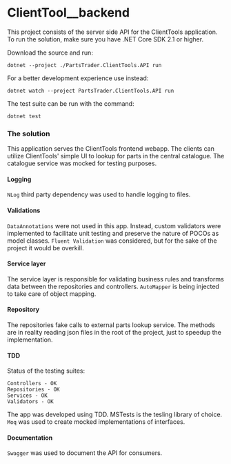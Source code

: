 ﻿# ClientTool__backend

This project consists of the server side API for the ClientTools application. To run the solution, make sure you have .NET Core SDK 2.1 or higher. 

Download the source and run: 

`dotnet --project ./PartsTrader.ClientTools.API run`

For a better development experience use instead: 

`dotnet watch --project PartsTrader.ClientTools.API run`

The test suite can be run with the command: 

`dotnet test`

### The solution

This application serves the ClientTools frontend webapp. The clients can utilize ClientTools' simple UI to lookup for parts in the central catalogue. The catalogue service was mocked for testing purposes.

#### Logging

`NLog` third party dependency was used to handle logging to files.

#### Validations

`DataAnnotations` were not used in this app. Instead, custom validators were implemented to facilitate unit testing and preserve the nature of POCOs as model classes. `Fluent Validation` was considered, but for the sake of the project it would be overkill.

#### Service layer

The service layer is responsible for validating business rules and transforms data between the repositories and controllers. `AutoMapper` is being injected to take care of object mapping.

#### Repository 

The repositories fake calls to external parts lookup service. The methods are in reality reading json files in the root of the project, just to speedup the implementation.

#### TDD

Status of the testing suites:
```
Controllers - OK
Repositories - OK
Services - OK
Validators - OK
```

The app was developed using TDD. MSTests is the tesling library of choice. `Moq` was used to create mocked implementations of interfaces.

#### Documentation

`Swagger` was used to document the API for consumers. 